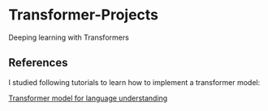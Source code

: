 # Transformer-Projects
Deeping learning with Transformers


## References

I studied following tutorials to learn how to implement a transformer model:

[Transformer model for language understanding](https://www.tensorflow.org/text/tutorials/transformer)

